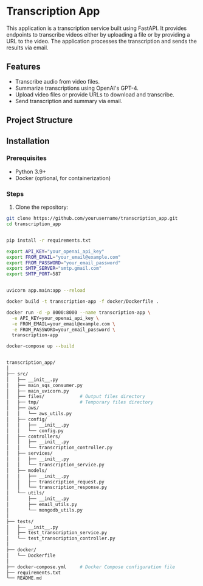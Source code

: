 # Transcription App

This application is a transcription service built using FastAPI. It provides endpoints to transcribe videos either by uploading a file or by providing a URL to the video. The application processes the transcription and sends the results via email.

## Features

- Transcribe audio from video files.
- Summarize transcriptions using OpenAI's GPT-4.
- Upload video files or provide URLs to download and transcribe.
- Send transcription and summary via email.

## Project Structure


## Installation

### Prerequisites

- Python 3.9+
- Docker (optional, for containerization)

### Steps

1. Clone the repository:

```sh
git clone https://github.com/yourusername/transcription_app.git
cd transcription_app


pip install -r requirements.txt

export API_KEY="your_openai_api_key"
export FROM_EMAIL="your_email@example.com"
export FROM_PASSWORD="your_email_password"
export SMTP_SERVER="smtp.gmail.com"
export SMTP_PORT=587


uvicorn app.main:app --reload

docker build -t transcription-app -f docker/Dockerfile .

docker run -d -p 8000:8000 --name transcription-app \
  -e API_KEY=your_openai_api_key \
  -e FROM_EMAIL=your_email@example.com \
  -e FROM_PASSWORD=your_email_password \
  transcription-app

docker-compose up --build


transcription_app/
│
├── src/
│   ├── __init__.py
│   ├── main_sqs_consumer.py
│   ├── main_uvicorn.py
│   ├── files/             # Output files directory
│   ├── tmp/               # Temporary files directory
│   ├── aws/
│   │   └── aws_utils.py
│   ├── config/
│   │   ├── __init__.py
│   │   └── config.py
│   ├── controllers/
│   │   ├── __init__.py
│   │   └── transcription_controller.py
│   ├── services/
│   │   ├── __init__.py
│   │   └── transcription_service.py
│   ├── models/
│   │   ├── __init__.py
│   │   ├── transcription_request.py
│   │   └── transcription_response.py
│   └── utils/
│       ├── __init__.py
│       ├── email_utils.py
│       └── mongodb_utils.py
│
├── tests/
│   ├── __init__.py
│   ├── test_transcription_service.py
│   └── test_transcription_controller.py
│
├── docker/
│   └── Dockerfile
│
├── docker-compose.yml     # Docker Compose configuration file
├── requirements.txt
└── README.md
